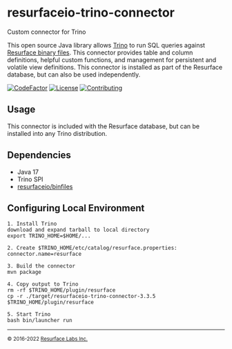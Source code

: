 # resurfaceio-trino-connector
Custom connector for Trino

This open source Java library allows [Trino](https://trino.io) to run SQL queries against
[Resurface binary files](https://github.com/resurfaceio/binfiles). This connector
provides table and column definitions, helpful custom functions, and management for
persistent and volatile view definitions. This connector is installed as part of
the Resurface database, but can also be used independently.

[![CodeFactor](https://www.codefactor.io/repository/github/resurfaceio/trino-connector/badge)](https://www.codefactor.io/repository/github/resurfaceio/trino-connector)
[![License](https://img.shields.io/github/license/resurfaceio/trino-connector)](https://github.com/resurfaceio/trino-connector/blob/v3.3.x/LICENSE)
[![Contributing](https://img.shields.io/badge/contributions-welcome-green.svg)](https://github.com/resurfaceio/trino-connector/blob/v3.3.x/CONTRIBUTING.md)

## Usage

This connector is included with the Resurface database, but can be installed
into any Trino distribution.

## Dependencies

* Java 17
* Trino SPI
* [resurfaceio/binfiles](https://github.com/resurfaceio/binfiles)

## Configuring Local Environment

```
1. Install Trino
download and expand tarball to local directory
export TRINO_HOME=$HOME/...

2. Create $TRINO_HOME/etc/catalog/resurface.properties:
connector.name=resurface

3. Build the connector
mvn package

4. Copy output to Trino
rm -rf $TRINO_HOME/plugin/resurface
cp -r ./target/resurfaceio-trino-connector-3.3.5 $TRINO_HOME/plugin/resurface

5. Start Trino
bash bin/launcher run
```

---
<small>&copy; 2016-2022 <a href="https://resurface.io">Resurface Labs Inc.</a></small>
